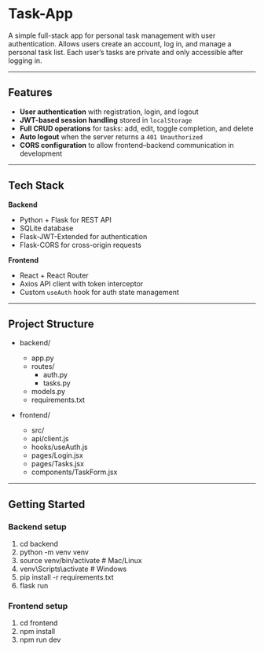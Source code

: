 # Task-App
A simple full-stack app for personal task management with user authentication. Allows users create an account, 
log in, and manage a personal task list. Each user’s tasks are private and only accessible after logging in.

---

## Features

- **User authentication** with registration, login, and logout
- **JWT-based session handling** stored in `localStorage`
- **Full CRUD operations** for tasks: add, edit, toggle completion, and delete
- **Auto logout** when the server returns a `401 Unauthorized`
- **CORS configuration** to allow frontend–backend communication in development

---

## Tech Stack

**Backend**
- Python + Flask for REST API
- SQLite database
- Flask-JWT-Extended for authentication
- Flask-CORS for cross-origin requests

**Frontend**
- React + React Router
- Axios API client with token interceptor
- Custom `useAuth` hook for auth state management

---

## Project Structure
- backend/
  - app.py
  - routes/
    - auth.py
    - tasks.py
  - models.py
  - requirements.txt

- frontend/
  - src/
  - api/client.js
  - hooks/useAuth.js
  - pages/Login.jsx
  - pages/Tasks.jsx
  - components/TaskForm.jsx
  
---

## Getting Started

### Backend setup
  1. cd backend
  2. python -m venv venv
  3. source venv/bin/activate    # Mac/Linux
  4. venv\Scripts\activate       # Windows
  5. pip install -r requirements.txt
  6. flask run
### Frontend setup
  1. cd frontend
  3. npm install
  3. npm run dev
